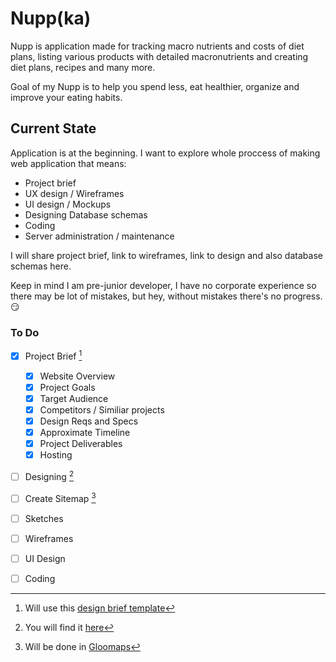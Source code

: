 # Nupp(ka)

Nupp is application made for tracking macro nutrients and costs of diet plans, listing various products with detailed macronutrients and creating diet plans, recipes and many more.

Goal of my Nupp is to help you spend less, eat healthier, organize and improve your eating habits.

## Current State

Application is at the beginning. 
I want to explore whole proccess of making web application that means:
 -  Project brief
 -  UX design / Wireframes
 -  UI design / Mockups
 -  Designing Database schemas
 -  Coding
 -  Server administration / maintenance

I will share project brief, link to wireframes, link to design and also database schemas here.

Keep in mind I am pre-junior developer, I have no corporate experience so there may be lot of mistakes, but hey, without mistakes there's no progress. :smirk:

### To Do

- [x] Project Brief [^1]
  - [x]  Website Overview
  - [x]  Project Goals
  - [x]  Target Audience
  - [x]  Competitors / Similiar projects
  - [x]  Design Reqs and Specs
  - [x]  Approximate Timeline
  - [x]  Project Deliverables
  - [x]  Hosting

- [ ]  Designing [^2]
  - [ ]  Create Sitemap [^3]
  - [ ]  Sketches
  - [ ]  Wireframes 
  - [ ]  UI Design 

- [ ] Coding   

[^1]: Will use this [design brief template](https://elementor.com/blog/wp-content/uploads/sites/9/2020/09/Website-Design-Brief-Template.pdf)
[^2]: You will find it [here](https://www.figma.com/file/iTka7dTUJdWCeK5Ma5bU0u/Nupp-Wireframes)
[^3]: Will be done in [Gloomaps](https://www.gloomaps.com/)
